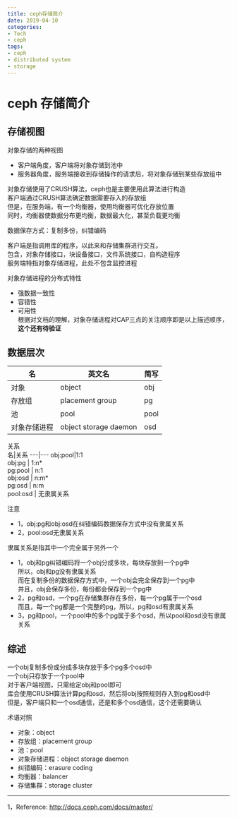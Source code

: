 ```yaml
---
title: ceph存储简介
date: 2019-04-10
categories:
- Tech
- ceph
tags:
- ceph
- distributed system
- storage
---
```


# ceph 存储简介

## 存储视图

对象存储的两种视图  
- 客户端角度，客户端将对象存储到池中  
- 服务器角度，服务端接收到存储操作的请求后，将对象存储到某些存放组中  

对象存储使用了CRUSH算法，ceph也是主要使用此算法进行构造  
客户端通过CRUSH算法确定数据需要存入的存放组  
但是，在服务端，有一个均衡器，使用均衡器可优化存放位置  
同时，均衡器使数据分布更均衡，数据最大化，甚至负载更均衡  

数据保存方式：复制多份，纠错编码  

客户端是指调用库的程序，以此来和存储集群进行交互。  
包含，对象存储接口，块设备接口，文件系统接口，自构造程序  
服务端特指对象存储进程，此处不包含监控进程  

对象存储进程的分布式特性  
- 强数据一致性  
- 容错性  
- 可用性  
根据对文档的理解，对象存储进程对CAP三点的关注顺序即是以上描述顺序，__这个还有待验证__   



## 数据层次  

名|英文名|简写
---|---|---
对象|object|obj
存放组|placement group|pg
池|pool|pool
对象存储进程|object storage daemon|osd

关系  
名|关系
---|---
obj:pool|1:1  
obj:pg | 1:n*  
pg:pool | n:1  
obj:osd | n:m*  
pg:osd | n:m  
pool:osd | 无隶属关系  

注意  
* 1，obj:pg和obj:osd在纠错编码数据保存方式中没有隶属关系  
* 2，pool:osd无隶属关系  

隶属关系是指其中一个完全属于另外一个  
* 1，obj和pg纠错编码将一个obj分成多块，每块存放到一个pg中  
所以，obj和pg没有隶属关系  
而在复制多份的数据保存方式中，一个obj会完全保存到一个pg中  
并且，obj会保存多份，每份都会保存到一个pg中   
* 2，pg和osd，一个pg在存储集群存在多份，每一个pg属于一个osd  
而且，每一个pg都是一个完整的pg，所以，pg和osd有隶属关系  
* 3，pg和pool，一个pool中的多个pg属于多个osd，所以pool和osd没有隶属关系  

## 综述    
一个obj复制多份或分成多块存放于多个pg多个osd中   
一个obj只存放于一个pool中  
对于客户端视图，只需给定obj和pool即可  
库会使用CRUSH算法计算pg和osd，然后将obj按照规则存入到pg和osd中  
但是，客户端只和一个osd通信，还是和多个osd通信，这个还需要确认  


术语对照  
- 对象：object
- 存放组：placement group
- 池：pool
- 对象存储进程：object storage daemon
- 纠错编码：erasure coding
- 均衡器：balancer
- 存储集群：storage cluster 

-----
1，Reference: http://docs.ceph.com/docs/master/
